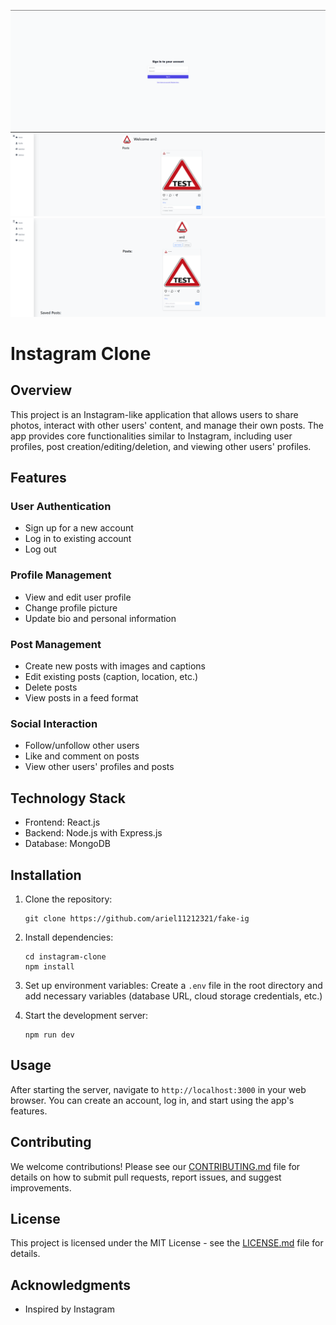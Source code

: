  ![Login Screen](images/login.png)
   ![Home Feed](images/home.png)
   ![Profile Screen](images/profile.png)



# Instagram Clone

## Overview
This project is an Instagram-like application that allows users to share photos, interact with other users' content, and manage their own posts. The app provides core functionalities similar to Instagram, including user profiles, post creation/editing/deletion, and viewing other users' profiles.

## Features

### User Authentication
- Sign up for a new account
- Log in to existing account
- Log out

### Profile Management
- View and edit user profile
- Change profile picture
- Update bio and personal information

### Post Management
- Create new posts with images and captions
- Edit existing posts (caption, location, etc.)
- Delete posts
- View posts in a feed format

### Social Interaction
- Follow/unfollow other users
- Like and comment on posts
- View other users' profiles and posts

## Technology Stack
- Frontend: React.js
- Backend: Node.js with Express.js
- Database: MongoDB


## Installation

1. Clone the repository:
   ```
   git clone https://github.com/ariel11212321/fake-ig
   ```

2. Install dependencies:
   ```
   cd instagram-clone
   npm install
   ```

3. Set up environment variables:
   Create a `.env` file in the root directory and add necessary variables (database URL, cloud storage credentials, etc.)

4. Start the development server:
   ```
   npm run dev
   ```

## Usage

After starting the server, navigate to `http://localhost:3000` in your web browser. You can create an account, log in, and start using the app's features.

## Contributing

We welcome contributions! Please see our [CONTRIBUTING.md](CONTRIBUTING.md) file for details on how to submit pull requests, report issues, and suggest improvements.

## License

This project is licensed under the MIT License - see the [LICENSE.md](LICENSE.md) file for details.

## Acknowledgments

- Inspired by Instagram


